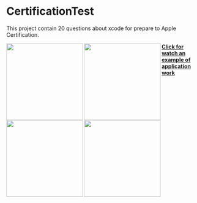 # CertificationTest

This project contain 20 questions about xcode for prepare to Apple Certification.

<img src="https://github.com/ko1om8o/Certification-Test/blob/master/raw/IMG_2198.PNG" width="200" align = "left">
<img src="https://github.com/ko1om8o/Certification-Test/blob/master/raw/IMG_2199.PNG" width="200" align = "left">
<img src="https://github.com/ko1om8o/Certification-Test/blob/master/raw/IMG_2200.PNG" width="200" align = "left">
<img src="https://github.com/ko1om8o/Certification-Test/blob/master/raw/IMG_2201.PNG" width="200" align = "left">

<a href="https://youtu.be/2zJyqlvA-K8">**Click for watch an example of application work**</a>

